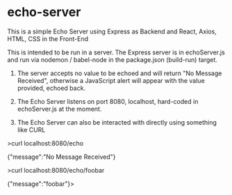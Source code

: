 # echo-server


This is a simple Echo Server using Express as Backend and React, Axios, HTML, CSS in the Front-End

This is intended to be run in a server. The Express server is in echoServer.js and run via nodemon / babel-node in the package.json (build-run) target.

1) The server accepts no value to be echoed and will return "No Message Received", otherwise a JavaScript alert will appear with the value provided, echoed back.

2) The Echo Server listens on port 8080, localhost, hard-coded in echoServer.js at the moment.

3) The Echo Server can also be interacted with directly using something like CURL

&gt;curl localhost:8080/echo

{"message":"No Message Received"}

&gt;curl localhost:8080/echo/foobar

{"message":"foobar"}>
